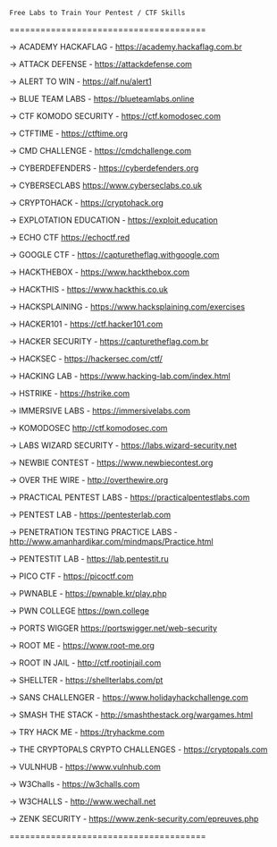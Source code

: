 ```
Free Labs to Train Your Pentest / CTF Skills
```

======================================


-> ACADEMY HACKAFLAG -
https://academy.hackaflag.com.br


-> ATTACK DEFENSE -
https://attackdefense.com


-> ALERT TO WIN -
https://alf.nu/alert1


-> BLUE TEAM LABS - 
https://blueteamlabs.online


-> CTF KOMODO SECURITY -
https://ctf.komodosec.com


-> CTFTIME - 
https://ctftime.org


-> CMD CHALLENGE -
https://cmdchallenge.com


-> CYBERDEFENDERS - 
https://cyberdefenders.org


-> CYBERSECLABS
https://www.cyberseclabs.co.uk


-> CRYPTOHACK - 
https://cryptohack.org


-> EXPLOTATION EDUCATION -
https://exploit.education


-> ECHO CTF
https://echoctf.red


-> GOOGLE CTF -
https://capturetheflag.withgoogle.com


-> HACKTHEBOX -
https://www.hackthebox.com


-> HACKTHIS -
https://www.hackthis.co.uk


-> HACKSPLAINING -
https://www.hacksplaining.com/exercises


-> HACKER101 -
https://ctf.hacker101.com


-> HACKER SECURITY -
https://capturetheflag.com.br


-> HACKSEC - 
https://hackersec.com/ctf/


-> HACKING LAB -
https://www.hacking-lab.com/index.html


-> HSTRIKE - 
https://hstrike.com


-> IMMERSIVE LABS -
https://immersivelabs.com


-> KOMODOSEC
http://ctf.komodosec.com


-> LABS WIZARD SECURITY -
https://labs.wizard-security.net


-> NEWBIE CONTEST -
https://www.newbiecontest.org


-> OVER THE WIRE -
http://overthewire.org


-> PRACTICAL PENTEST LABS -
https://practicalpentestlabs.com


-> PENTEST LAB -
https://pentesterlab.com


-> PENETRATION TESTING PRACTICE LABS -
http://www.amanhardikar.com/mindmaps/Practice.html


-> PENTESTIT LAB -
https://lab.pentestit.ru


-> PICO CTF -
https://picoctf.com


-> PWNABLE -
https://pwnable.kr/play.php


-> PWN COLLEGE
https://pwn.college


-> PORTS WIGGER
https://portswigger.net/web-security


-> ROOT ME -
https://www.root-me.org


-> ROOT IN JAIL -
http://ctf.rootinjail.com


-> SHELLTER -
https://shellterlabs.com/pt


-> SANS CHALLENGER -
https://www.holidayhackchallenge.com


-> SMASH THE STACK -
http://smashthestack.org/wargames.html


-> TRY HACK ME -
https://tryhackme.com


-> THE CRYPTOPALS CRYPTO CHALLENGES -
https://cryptopals.com


-> VULNHUB -
https://www.vulnhub.com


-> W3Challs -
https://w3challs.com


-> W3CHALLS -
http://www.wechall.net


-> ZENK SECURITY -
https://www.zenk-security.com/epreuves.php


======================================
